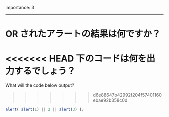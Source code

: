 importance: 3

---

# OR されたアラートの結果は何ですか？

<<<<<<< HEAD
下のコードは何を出力するでしょう？
=======
What will the code below output?
>>>>>>> d6e88647b42992f204f57401160ebae92b358c0d

```js
alert( alert(1) || 2 || alert(3) );
```
